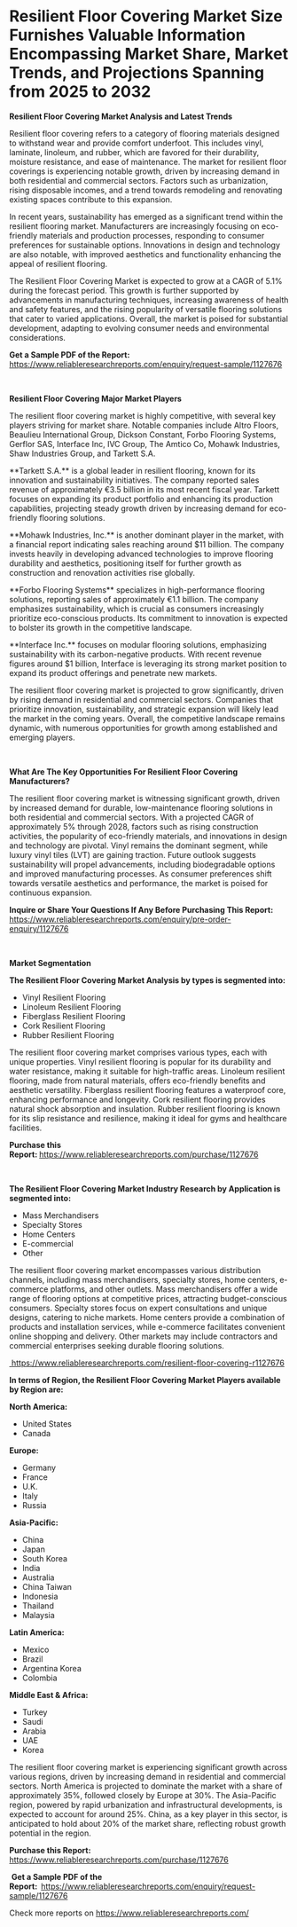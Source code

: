 <p><h1>Resilient Floor Covering Market Size Furnishes Valuable Information Encompassing Market Share, Market Trends, and Projections Spanning from 2025 to 2032</h1></p><p><strong>Resilient Floor Covering Market Analysis and Latest Trends</strong></p>
<p><p>Resilient floor covering refers to a category of flooring materials designed to withstand wear and provide comfort underfoot. This includes vinyl, laminate, linoleum, and rubber, which are favored for their durability, moisture resistance, and ease of maintenance. The market for resilient floor coverings is experiencing notable growth, driven by increasing demand in both residential and commercial sectors. Factors such as urbanization, rising disposable incomes, and a trend towards remodeling and renovating existing spaces contribute to this expansion.</p><p>In recent years, sustainability has emerged as a significant trend within the resilient flooring market. Manufacturers are increasingly focusing on eco-friendly materials and production processes, responding to consumer preferences for sustainable options. Innovations in design and technology are also notable, with improved aesthetics and functionality enhancing the appeal of resilient flooring.</p><p>The Resilient Floor Covering Market is expected to grow at a CAGR of 5.1% during the forecast period. This growth is further supported by advancements in manufacturing techniques, increasing awareness of health and safety features, and the rising popularity of versatile flooring solutions that cater to varied applications. Overall, the market is poised for substantial development, adapting to evolving consumer needs and environmental considerations.</p></p>
<p><strong>Get a Sample PDF of the Report:&nbsp;</strong> <a href="https://www.reliableresearchreports.com/enquiry/request-sample/1127676?utm_campaign=3056&utm_medium=2&utm_source=Github&utm_content=ia&utm_term=06032025&utm_id=resilient-floor-covering">https://www.reliableresearchreports.com/enquiry/request-sample/1127676</a></p>
<p>&nbsp;</p>
<p><strong>Resilient Floor Covering Major Market Players</strong></p>
<p><p>The resilient floor covering market is highly competitive, with several key players striving for market share. Notable companies include Altro Floors, Beaulieu International Group, Dickson Constant, Forbo Flooring Systems, Gerflor SAS, Interface Inc, IVC Group, The Amtico Co, Mohawk Industries, Shaw Industries Group, and Tarkett S.A.</p><p>**Tarkett S.A.** is a global leader in resilient flooring, known for its innovation and sustainability initiatives. The company reported sales revenue of approximately €3.5 billion in its most recent fiscal year. Tarkett focuses on expanding its product portfolio and enhancing its production capabilities, projecting steady growth driven by increasing demand for eco-friendly flooring solutions.</p><p>**Mohawk Industries, Inc.** is another dominant player in the market, with a financial report indicating sales reaching around $11 billion. The company invests heavily in developing advanced technologies to improve flooring durability and aesthetics, positioning itself for further growth as construction and renovation activities rise globally.</p><p>**Forbo Flooring Systems** specializes in high-performance flooring solutions, reporting sales of approximately €1.1 billion. The company emphasizes sustainability, which is crucial as consumers increasingly prioritize eco-conscious products. Its commitment to innovation is expected to bolster its growth in the competitive landscape.</p><p>**Interface Inc.** focuses on modular flooring solutions, emphasizing sustainability with its carbon-negative products. With recent revenue figures around $1 billion, Interface is leveraging its strong market position to expand its product offerings and penetrate new markets.</p><p>The resilient floor covering market is projected to grow significantly, driven by rising demand in residential and commercial sectors. Companies that prioritize innovation, sustainability, and strategic expansion will likely lead the market in the coming years. Overall, the competitive landscape remains dynamic, with numerous opportunities for growth among established and emerging players.</p></p>
<p>&nbsp;</p>
<p><strong>What Are The Key Opportunities For Resilient Floor Covering Manufacturers?</strong></p>
<p><p>The resilient floor covering market is witnessing significant growth, driven by increased demand for durable, low-maintenance flooring solutions in both residential and commercial sectors. With a projected CAGR of approximately 5% through 2028, factors such as rising construction activities, the popularity of eco-friendly materials, and innovations in design and technology are pivotal. Vinyl remains the dominant segment, while luxury vinyl tiles (LVT) are gaining traction. Future outlook suggests sustainability will propel advancements, including biodegradable options and improved manufacturing processes. As consumer preferences shift towards versatile aesthetics and performance, the market is poised for continuous expansion.</p></p>
<p><strong>Inquire or Share Your Questions If Any Before Purchasing This Report:</strong> <a href="https://www.reliableresearchreports.com/enquiry/pre-order-enquiry/1127676?utm_campaign=3056&utm_medium=2&utm_source=Github&utm_content=ia&utm_term=06032025&utm_id=resilient-floor-covering">https://www.reliableresearchreports.com/enquiry/pre-order-enquiry/1127676</a></p>
<p>&nbsp;</p>
<p><strong>Market Segmentation</strong></p>
<p><strong>The Resilient Floor Covering Market Analysis by types is segmented into:</strong></p>
<p><ul><li>Vinyl Resilient Flooring</li><li>Linoleum Resilient Flooring</li><li>Fiberglass Resilient Flooring</li><li>Cork Resilient Flooring</li><li>Rubber Resilient Flooring</li></ul></p>
<p><p>The resilient floor covering market comprises various types, each with unique properties. Vinyl resilient flooring is popular for its durability and water resistance, making it suitable for high-traffic areas. Linoleum resilient flooring, made from natural materials, offers eco-friendly benefits and aesthetic versatility. Fiberglass resilient flooring features a waterproof core, enhancing performance and longevity. Cork resilient flooring provides natural shock absorption and insulation. Rubber resilient flooring is known for its slip resistance and resilience, making it ideal for gyms and healthcare facilities.</p></p>
<p><strong>Purchase this Report:&nbsp;</strong><a href="https://www.reliableresearchreports.com/purchase/1127676?utm_campaign=3056&utm_medium=2&utm_source=Github&utm_content=ia&utm_term=06032025&utm_id=resilient-floor-covering">https://www.reliableresearchreports.com/purchase/1127676</a></p>
<p>&nbsp;</p>
<p><strong>The Resilient Floor Covering Market Industry Research by Application is segmented into:</strong></p>
<p><ul><li>Mass Merchandisers</li><li>Specialty Stores</li><li>Home Centers</li><li>E-commercial</li><li>Other</li></ul></p>
<p><p>The resilient floor covering market encompasses various distribution channels, including mass merchandisers, specialty stores, home centers, e-commerce platforms, and other outlets. Mass merchandisers offer a wide range of flooring options at competitive prices, attracting budget-conscious consumers. Specialty stores focus on expert consultations and unique designs, catering to niche markets. Home centers provide a combination of products and installation services, while e-commerce facilitates convenient online shopping and delivery. Other markets may include contractors and commercial enterprises seeking durable flooring solutions.</p></p>
<p><a href="https://www.reliableresearchreports.com/resilient-floor-covering-r1127676?utm_campaign=3056&utm_medium=2&utm_source=Github&utm_content=ia&utm_term=06032025&utm_id=resilient-floor-covering">&nbsp;https://www.reliableresearchreports.com/resilient-floor-covering-r1127676</a></p>
<p><strong>In terms of Region, the Resilient Floor Covering Market Players available by Region are:</strong></p>
<p>
    <p> <strong> North America: </strong>
        <ul>
            <li>United States</li>
            <li>Canada</li>
        </ul>
        </p> 
    <p> <strong> Europe: </strong>
        <ul>
            <li>Germany</li>
            <li>France</li>
            <li>U.K.</li>
            <li>Italy</li>
            <li>Russia</li>
        </ul>
        </p> 
    <p> <strong> Asia-Pacific: </strong>
        <ul>
            <li>China</li>
            <li>Japan</li>
            <li>South Korea</li>
            <li>India</li>
            <li>Australia</li>
            <li>China Taiwan</li>
            <li>Indonesia</li>
            <li>Thailand</li>
            <li>Malaysia</li>
        </ul>
        </p> 
    <p> <strong> Latin America: </strong>
        <ul>
            <li>Mexico</li>
            <li>Brazil</li>
            <li>Argentina Korea</li>
            <li>Colombia</li>
        </ul>
        </p> 
    <p> <strong> Middle East & Africa: </strong>
        <ul>
            <li>Turkey</li>
            <li>Saudi</li>
            <li>Arabia</li>
            <li>UAE</li>
            <li>Korea</li>
        </ul>
    </p>
    </p>
<p><p>The resilient floor covering market is experiencing significant growth across various regions, driven by increasing demand in residential and commercial sectors. North America is projected to dominate the market with a share of approximately 35%, followed closely by Europe at 30%. The Asia-Pacific region, powered by rapid urbanization and infrastructural developments, is expected to account for around 25%. China, as a key player in this sector, is anticipated to hold about 20% of the market share, reflecting robust growth potential in the region.</p></p>
<p><strong>Purchase this Report: </strong><a href="https://www.reliableresearchreports.com/purchase/1127676?utm_campaign=3056&utm_medium=2&utm_source=Github&utm_content=ia&utm_term=06032025&utm_id=resilient-floor-covering">https://www.reliableresearchreports.com/purchase/1127676</a></p>
<p>&nbsp;<strong>Get a Sample PDF of the Report:&nbsp;&nbsp;</strong><a href="https://www.reliableresearchreports.com/enquiry/request-sample/1127676?utm_campaign=3056&utm_medium=2&utm_source=Github&utm_content=ia&utm_term=06032025&utm_id=resilient-floor-covering">https://www.reliableresearchreports.com/enquiry/request-sample/1127676</a></p>
<p><strong></strong></p>
<p>Check more reports on <a href="https://www.reliableresearchreports.com/?utm_campaign=3056&utm_medium=2&utm_source=Github&utm_content=ia&utm_term=06032025&utm_id=resilient-floor-covering">https://www.reliableresearchreports.com/</a></p>